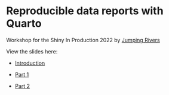 # Reproducible data reports with Quarto

Workshop for the Shiny In Production 2022 by [Jumping Rivers](https://jumpingrivers.com)

View the slides here:

* [Introduction](https://jumpingrivers.github.io/SIP-reproducible-data-reports-with-Quarto/introduction.html)

* [Part 1](https://jumpingrivers.github.io/SIP-reproducible-data-reports-with-Quarto/part1.html)

* [Part 2](https://jumpingrivers.github.io/SIP-reproducible-data-reports-with-Quarto/part2.html)

